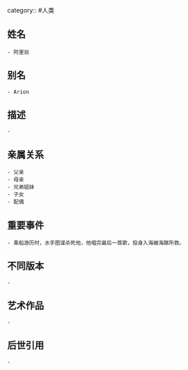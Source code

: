 category:: #人类
## 姓名
	- 阿里翁
## 别名
	- Arion
## 描述
	-
## 亲属关系
	- 父亲
	- 母亲
	- 兄弟姐妹
	- 子女
	- 配偶
## 重要事件
	- 乘船游历时，水手图谋杀死他，他唱完最后一首歌，投身入海被海豚所救。
## 不同版本
	-
## 艺术作品
	-
## 后世引用
	-
